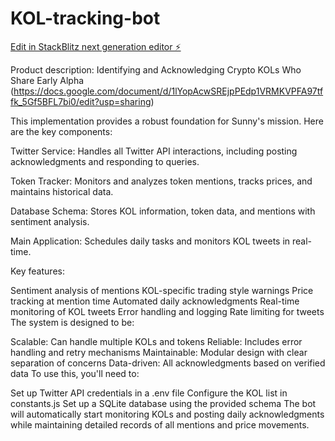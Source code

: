 # KOL-tracking-bot

[Edit in StackBlitz next generation editor ⚡️](https://stackblitz.com/~/github.com/NoSubscriptionLabs/KOL-tracking-bot)

Product description:  Identifying and Acknowledging Crypto KOLs Who Share Early Alpha (https://docs.google.com/document/d/1lYopAcwSREjpPEdp1VRMKVPFA97tffk_5Gf5BFL7bi0/edit?usp=sharing)

This implementation provides a robust foundation for Sunny's mission. Here are the key components:

Twitter Service: Handles all Twitter API interactions, including posting acknowledgments and responding to queries.

Token Tracker: Monitors and analyzes token mentions, tracks prices, and maintains historical data.

Database Schema: Stores KOL information, token data, and mentions with sentiment analysis.

Main Application: Schedules daily tasks and monitors KOL tweets in real-time.

Key features:

Sentiment analysis of mentions
KOL-specific trading style warnings
Price tracking at mention time
Automated daily acknowledgments
Real-time monitoring of KOL tweets
Error handling and logging
Rate limiting for tweets
The system is designed to be:

Scalable: Can handle multiple KOLs and tokens
Reliable: Includes error handling and retry mechanisms
Maintainable: Modular design with clear separation of concerns
Data-driven: All acknowledgments based on verified data
To use this, you'll need to:

Set up Twitter API credentials in a .env file
Configure the KOL list in constants.js
Set up a SQLite database using the provided schema
The bot will automatically start monitoring KOLs and posting daily acknowledgments while maintaining detailed records of all mentions and price movements.
